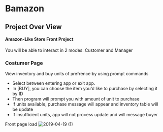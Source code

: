 # Bamazon
## Project Over View
#### Amazon-Like Store Front Project
You will be able to interact in 2 modes: Customer and Manager 

### Costumer Page
View inventory and buy units of prefrence by using prompt commands
* Select between entering app or exit app.
* In [BUY], you can choose the item you'd like to purchase by selecting it by ID
* Then program will prompt you with amount of unit to purchase
* If units available, purchase message will appear and inventory table will be update
* If insufficient units, app will not process update and will message buyer

Front page load
![2019-04-19 (1)](https://user-images.githubusercontent.com/46499915/56407817-5761ce00-623f-11e9-9cc3-8bae47551e2c.png)



